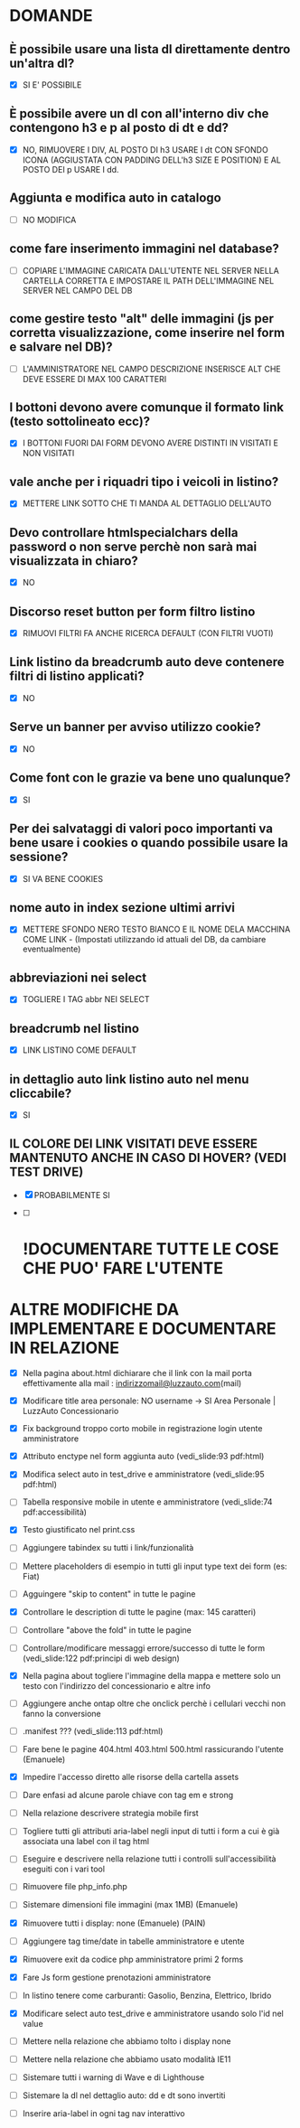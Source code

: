 # DOMANDE

## È possibile usare una lista dl direttamente dentro un'altra dl? 
- [x] SI E' POSSIBILE

## È possibile avere un dl con all'interno div che contengono h3 e p al posto di dt e dd?
- [x] NO, RIMUOVERE I DIV, AL POSTO DI h3 USARE I dt CON SFONDO ICONA (AGGIUSTATA CON PADDING DELL'h3 SIZE E POSITION) E AL POSTO DEI p USARE I dd.

## Aggiunta e modifica auto in catalogo
- [ ] NO MODIFICA

## come fare inserimento immagini nel database?
- [ ] COPIARE L'IMMAGINE CARICATA DALL'UTENTE NEL SERVER NELLA CARTELLA CORRETTA E IMPOSTARE IL PATH DELL'IMMAGINE NEL SERVER NEL CAMPO DEL DB

## come gestire testo "alt" delle immagini (js per corretta visualizzazione, come inserire nel form e salvare nel DB)?
- [ ] L'AMMINISTRATORE NEL CAMPO DESCRIZIONE INSERISCE ALT CHE DEVE ESSERE DI MAX 100 CARATTERI

## I bottoni devono avere comunque il formato link (testo sottolineato ecc)?
- [x] I BOTTONI FUORI DAI FORM DEVONO AVERE DISTINTI IN VISITATI E NON VISITATI

## vale anche per i riquadri tipo i veicoli in listino?
- [x] METTERE LINK SOTTO CHE TI MANDA AL DETTAGLIO DELL'AUTO

## Devo controllare htmlspecialchars della password o non serve perchè non sarà mai visualizzata in chiaro?
- [x] NO

## Discorso reset button per form filtro listino
- [x] RIMUOVI FILTRI FA ANCHE RICERCA DEFAULT (CON FILTRI VUOTI)

## Link listino da breadcrumb auto deve contenere filtri di listino applicati?
- [x] NO

## Serve un banner per avviso utilizzo cookie?
- [x] NO

## Come font con le grazie va bene uno qualunque?
- [x] SI

## Per dei salvataggi di valori poco importanti va bene usare i cookies o quando possibile usare la sessione?
- [x] SI VA BENE COOKIES

## nome auto in index sezione ultimi arrivi
- [x] METTERE SFONDO NERO TESTO BIANCO E IL NOME DELA MACCHINA COME LINK - (Impostati utilizzando id attuali del DB, da cambiare eventualmente)

## abbreviazioni nei select
- [x] TOGLIERE I TAG abbr NEI SELECT

## breadcrumb nel listino
- [x] LINK LISTINO COME DEFAULT

## in dettaglio auto link listino auto nel menu cliccabile?
- [x] SI

## IL COLORE DEI LINK VISITATI DEVE ESSERE MANTENUTO ANCHE IN CASO DI HOVER? (VEDI TEST DRIVE)
- [x] PROBABILMENTE SI

- [ ] # !DOCUMENTARE TUTTE LE COSE CHE PUO' FARE L'UTENTE


  
# ALTRE MODIFICHE DA IMPLEMENTARE E DOCUMENTARE IN RELAZIONE
- [x] Nella pagina about.html dichiarare che il link con la mail porta effettivamente alla mail : indirizzomail@luzzauto.com(mail)

- [x] Modificare title area personale: NO username -> SI Area Personale | LuzzAuto Concessionario

- [x] Fix background troppo corto mobile in registrazione login utente amministratore

- [x] Attributo enctype nel form aggiunta auto (vedi_slide:93 pdf:html)

- [x] Modifica select auto in test_drive e amministratore (vedi_slide:95 pdf:html)

- [ ] Tabella responsive mobile in utente e amministratore (vedi_slide:74 pdf:accessibilità)

- [x] Testo giustificato nel print.css

- [ ] Aggiungere tabindex su tutti i link/funzionalità

- [ ] Mettere placeholders di esempio in tutti gli input type text dei form (es: Fiat)

- [ ] Agguingere "skip to content" in tutte le pagine

- [x] Controllare le description di tutte le pagine (max: 145 caratteri)

- [ ] Controllare "above the fold" in tutte le pagine

- [ ] Controllare/modificare messaggi errore/successo di tutte le form (vedi_slide:122 pdf:principi di web design)

- [x] Nella pagina about togliere l'immagine della mappa e mettere solo un testo con l'indirizzo del concessionario e altre info

- [ ] Aggiungere anche ontap oltre che onclick perchè i cellulari vecchi non fanno la conversione

- [ ] .manifest ??? (vedi_slide:113 pdf:html)

- [ ] Fare bene le pagine 404.html 403.html 500.html rassicurando l'utente (Emanuele)

- [x] Impedire l'accesso diretto alle risorse della cartella assets

- [ ] Dare enfasi ad alcune parole chiave con tag em e strong

- [ ] Nella relazione descrivere strategia mobile first

- [ ] Togliere tutti gli attributi aria-label negli input di tutti i form a cui è già associata una label con il tag html

- [ ] Eseguire e descrivere nella relazione tutti i controlli sull'accessibilità eseguiti con i vari tool

- [ ] Rimuovere file php_info.php

- [ ] Sistemare dimensioni file immagini (max 1MB) (Emanuele)

- [x] Rimuovere tutti i display: none (Emanuele) (PAIN)

- [ ] Aggiungere tag time/date in tabelle amministratore e utente

- [x] Rimuovere exit da codice php amministratore primi 2 forms

- [x] Fare Js form gestione prenotazioni amministratore

- [ ] In listino tenere come carburanti: Gasolio, Benzina, Elettrico, Ibrido

- [x] Modificare select auto test_drive e amministratore usando solo l'id nel value

- [ ] Mettere nella relazione che abbiamo tolto i display none

- [ ] Mettere nella relazione che abbiamo usato modalità IE11

- [ ] Sistemare tutti i warning di Wave e di Lighthouse

- [ ] Sistemare la dl nel dettaglio auto: dd e dt sono invertiti

- [ ] Inserire aria-label in ogni tag nav interattivo


